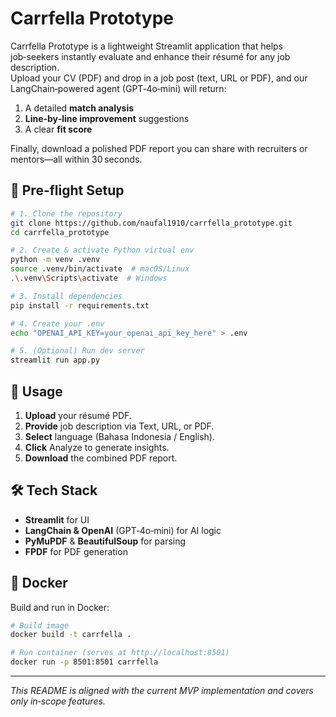 # Carrfella Prototype

Carrfella Prototype is a lightweight Streamlit application that helps job‑seekers instantly evaluate and enhance their résumé for any job description.\
Upload your CV (PDF) and drop in a job post (text, URL or PDF), and our LangChain‑powered agent (GPT‑4o‑mini) will return:

1. A detailed **match analysis**
2. **Line‑by‑line improvement** suggestions
3. A clear **fit score**

Finally, download a polished PDF report you can share with recruiters or mentors—all within 30 seconds.

## 🚀 Pre‑flight Setup

```bash
# 1. Clone the repository
git clone https://github.com/naufal1910/carrfella_prototype.git
cd carrfella_prototype

# 2. Create & activate Python virtual env
python -m venv .venv
source .venv/bin/activate  # macOS/Linux
.\.venv\Scripts\activate  # Windows

# 3. Install dependencies
pip install -r requirements.txt

# 4. Create your .env
echo "OPENAI_API_KEY=your_openai_api_key_here" > .env

# 5. (Optional) Run dev server
streamlit run app.py
```

## 📄 Usage

1. **Upload** your résumé PDF.
2. **Provide** job description via Text, URL, or PDF.
3. **Select** language (Bahasa Indonesia / English).
4. **Click** Analyze to generate insights.
5. **Download** the combined PDF report.

## 🛠️ Tech Stack

- **Streamlit** for UI
- **LangChain & OpenAI** (GPT‑4o‑mini) for AI logic
- **PyMuPDF** & **BeautifulSoup** for parsing
- **FPDF** for PDF generation

## 🐳 Docker

Build and run in Docker:

```bash
# Build image
docker build -t carrfella .

# Run container (serves at http://localhost:8501)
docker run -p 8501:8501 carrfella
```

---

*This README is aligned with the current MVP implementation and covers only in‑scope features.*

